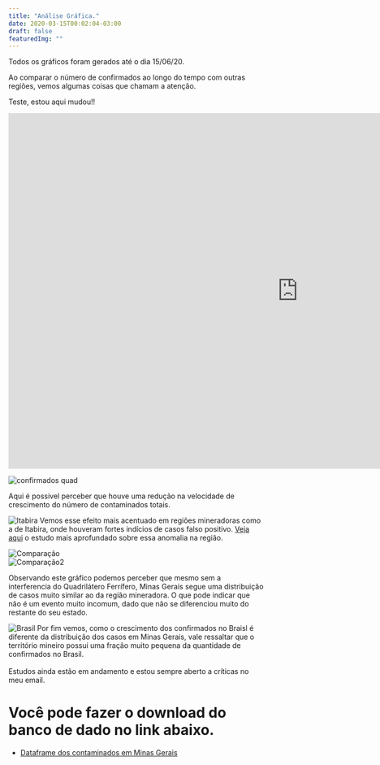 ```yaml
---
title: "Análise Gráfica."
date: 2020-03-15T00:02:04-03:00
draft: false
featuredImg: ""
---
```

Todos os gráficos foram gerados até o dia 15/06/20.

Ao comparar o número de confirmados ao longo do tempo com outras regiões, vemos algumas coisas que chamam a atenção.<br>

Teste, estou aqui mudou!!

<iframe title="Dashboard UFOP3 - Departamentos" width="1140" height="700" src="https://app.powerbi.com/view?r=eyJrIjoiYWUyZTU2OTItNTk5NC00NjVkLWFkNTAtZTI5ODQyZjNhODg0IiwidCI6IjY5NjVkNDMyLWU2OGItNDExMy1iMTI1LTdiNjE1ZGU2OGRlYiJ9" frameborder="0" allowFullScreen="true"></iframe>

![confirmados quad](/Quadri_atual.png)

Aqui é possivel perceber que houve uma redução na velocidade de crescimento do número de contaminados totais.<br>

![Itabira](/Itabira_grafico.png)
Vemos esse efeito mais acentuado em regiões mineradoras como a de Itabira, onde houveram fortes indícios de casos falso positivo. [Veja aqui](https://covid-ufop.netlify.app/analise_ita/) o estudo mais aprofundado sobre essa anomalia na região.<br>

![Comparação](/Comparacao_mg.png)<br>
![Comparação2](/Comparacao_2.png)

Observando este gráfico podemos perceber que mesmo sem a interferencia do Quadrilátero Ferrífero, Minas Gerais segue uma distribuição de casos muito similar ao da região mineradora. O que pode indicar que não é um evento muito incomum, dado que não se diferenciou muito do restante do seu estado.<br>


![Brasil](/Brasil.png)
Por fim vemos, como o crescimento dos confirmados no Braisl é diferente da distribuição dos casos em Minas Gerais, vale ressaltar que o território mineiro possui uma fração muito pequena da quantidade de confirmados no Brasil.<br><br>
Estudos ainda estão em andamento e estou sempre aberto a críticas no meu email.

# Você pode fazer o download do banco de dado no link abaixo.

* [Dataframe dos contaminados em Minas Gerais](http://coronavirus.saude.mg.gov.br/images/csv-microdados/csv_sitemas.csv)